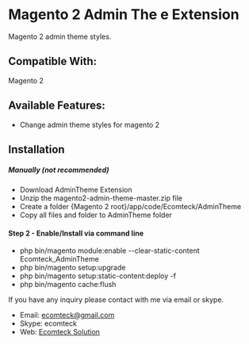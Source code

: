 # Magento 2 Admin The e Extension
Magento 2 admin theme styles.

## Compatible With:
Magento 2

## Available Features:
* Change admin theme styles for magento 2


## Installation
##### Manually (not recommended)
 * Download AdminTheme Extension
 * Unzip the magento2-admin-theme-master.zip file
 * Create a folder {Magento 2 root}/app/code/Ecomteck/AdminTheme
 * Copy all files and folder to AdminTheme folder

#### Step 2 - Enable/Install via command line 
 * php bin/magento module:enable --clear-static-content Ecomteck_AdminTheme
 * php bin/magento setup:upgrade
 * php bin/magento setup:static-content:deploy -f
 * php bin/magento cache:flush

If you have any inquiry please contact with me via email or skype.
* Email: [ecomteck@gmail.com](mailto:ecomteck@gmail.com)
* Skype: ecomteck
* Web: [Ecomteck Solution](https://www.ecomteck.com/)